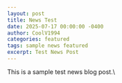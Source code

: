 ```yaml
---
layout: post
title: News Test
date: 2025-07-17 00:00:00 -0400
author: CoolV1994
categories: featured
tags: sample news featured
excerpt: Test News Post
---
```


This is a sample test news blog post.\
